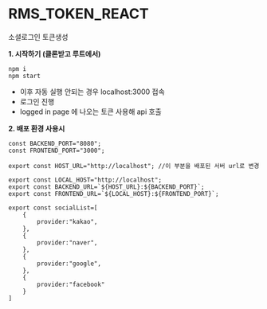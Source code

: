 # RMS_TOKEN_REACT
소셜로그인 토큰생성

**1. 시작하기 (클론받고 루트에서)**

```
npm i
npm start
```
- 이후 자동 실행 안되는 경우 localhost:3000 접속 
- 로그인 진행
- logged in page 에 나오는 토큰 사용해 api 호출

**2.  배포 환경 사용시**

```
const BACKEND_PORT="8080";
const FRONTEND_PORT="3000";

export const HOST_URL="http://localhost"; //이 부분을 배포된 서버 url로 변경

export const LOCAL_HOST="http://localhost";
export const BACKEND_URL=`${HOST_URL}:${BACKEND_PORT}`;
export const FRONTEND_URL=`${LOCAL_HOST}:${FRONTEND_PORT}`;

export const socialList=[
    {
        provider:"kakao",
    },
    {
        provider:"naver",
    },
    {
        provider:"google",
    },
    {
        provider:"facebook"
    }
]
```
